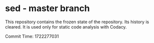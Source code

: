 # sed - master branch

This repository contains the frozen state of the repository.
Its history is cleared. It is used only for static code
analysis with Codacy.

Commit Time: 1722277031